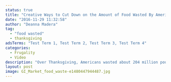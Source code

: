 ```yaml
---
status: true
title: "Creative Ways to Cut Down on the Amount of Food Wasted By Americans"
date: "2016-11-29 11:32:58"
author: "Deanna Madera"
tag:
  - "food wasted"
  - thanksgiving
adsTerms: "Test Term 1, Test Term 2, Test Term 3, Test Term 4"
categories:
  - Frugality
  - Video
description: "Over Thanksgiving, Americans wasted about 204 million pounds of turkey. There are some creative ways to cut down on the amount of food wasted."
layout: post
image: GI_Market_food_waste-e1480447944487.jpg
---
```


<div wibbitz="wbtz-static-embed" wibbitz-autoplay="true" wibbitz-clip-id="b25309ea360e04d9e9d5b44f3afb85aef" wibbitz-next="auto"></div><script>(function(d, s, id) {
	if (d.getElementById(id)) return;
	var js = d.createElement(s); js.id = id;
	js.src = '//cdn4.wibbitz.com/static.js';
	d.getElementsByTagName('body')[0].appendChild(js);
}(document, 'script', 'wibbitz-static-embed'));</script>
